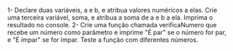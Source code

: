 1- Declare duas variáveis, a e b, e atribua valores numéricos a elas. Crie uma terceira variável, soma, e atribua a soma de a e b a ela. Imprima o resultado no console.
2- Crie uma função chamada verificaNumero que recebe um número como parâmetro e imprime "É par" se o número for par, e "É ímpar" se for ímpar. Teste a função com diferentes números.